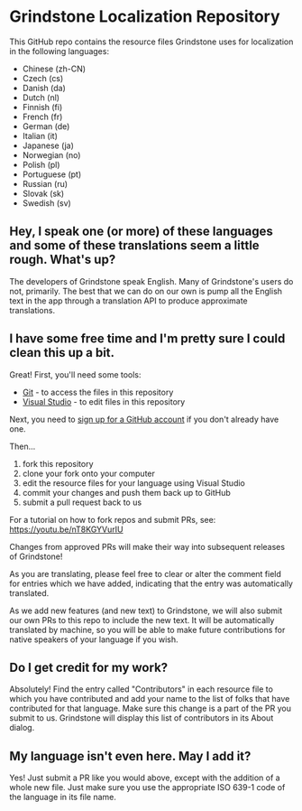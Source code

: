 # Grindstone Localization Repository
This GitHub repo contains the resource files Grindstone uses for localization in the following languages:
* Chinese (zh-CN)
* Czech (cs)
* Danish (da)
* Dutch (nl)
* Finnish (fi)
* French (fr)
* German (de)
* Italian (it)
* Japanese (ja)
* Norwegian (no)
* Polish (pl)
* Portuguese (pt)
* Russian (ru)
* Slovak (sk)
* Swedish (sv)

## Hey, I speak one (or more) of these languages and some of these translations seem a little rough. What's up?
The developers of Grindstone speak English.
Many of Grindstone's users do not, primarily.
The best that we can do on our own is pump all the English text in the app through a translation API to produce approximate translations.

## I have some free time and I'm pretty sure I could clean this up a bit.
Great!
First, you'll need some tools:
* [Git](https://git-scm.com/) - to access the files in this repository
* [Visual Studio](https://visualstudio.microsoft.com/) - to edit files in this repository

Next, you need to [sign up for a GitHub account](https://github.com/signup) if you don't already have one.

Then...
1. fork this repository
2. clone your fork onto your computer
3. edit the resource files for your language using Visual Studio
4. commit your changes and push them back up to GitHub
5. submit a pull request back to us

For a tutorial on how to fork repos and submit PRs, see: https://youtu.be/nT8KGYVurIU

Changes from approved PRs will make their way into subsequent releases of Grindstone!

As you are translating, please feel free to clear or alter the comment field for entries which we have added, indicating that the entry was automatically translated.

As we add new features (and new text) to Grindstone, we will also submit our own PRs to this repo to include the new text.
It will be automatically translated by machine, so you will be able to make future contributions for native speakers of your language if you wish.

## Do I get credit for my work?
Absolutely!
Find the entry called "Contributors" in each resource file to which you have contributed and add your name to the list of folks that have contributed for that language.
Make sure this change is a part of the PR you submit to us.
Grindstone will display this list of contributors in its About dialog.

## My language isn't even here. May I add it?
Yes!
Just submit a PR like you would above, except with the addition of a whole new file.
Just make sure you use the appropriate ISO 639-1 code of the language in its file name.